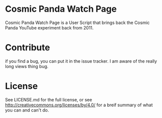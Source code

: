 # Cosmic Panda Watch Page
Cosmic Panda Watch Page is a User Script that brings back the Cosmic Panda YouTube experiment back from 2011.
# Contribute
if you find a bug, you can put it in the issue tracker. I am aware of the really long views thing bug.
# License
See LICENSE.md for the full license, or see http://creativecommons.org/licenses/by/4.0/ for a breif summary of what you can and can't do.

